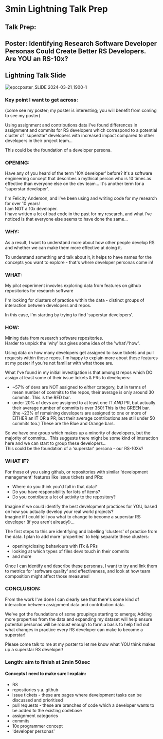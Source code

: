 # 3min Lightning Talk Prep 

## Talk Prep:  


## Poster: Identifying Research Software Developer Personas Could Create Better RS Developers. Are YOU an RS-10x? 


## Lightning Talk Slide

![epccposter_SLIDE 2024-03-21_1900-1](https://github.com/FlicAnderson/2024-03-28_EPCC-devpersonas/assets/5812129/15e4e000-929f-4d31-ac6b-f57b9353e951)



### Key point I want to get across:  
(come see my poster; my poster is interesting; you will benefit from coming to see my poster)  

Using assignment and contributions data I've found differences in assignment and commits for RS developers which correspond to a potential cluster of 'superstar' developers with increased impact compared to other developers in their project team... 

This could be the foundation of a developer persona.  
 

### OPENING:   

Have any of you heard of the term '10X developer' before? It's a software engineering concept that describes a mythical person who is 10 times as effective than everyone else on the dev team...  It's another term for a 'superstar developer'.   

I'm Felicity Anderson, and I've been using and writing code for my research for over 10 years!  
I am NOT a 10x developer.   
I have written a lot of bad code in the past for my research, and what I've noticed is that everyone else seems to have done the same...

### WHY:

As a result, I want to understand more about how other people develop RS and whether we can make them more effective at doing it.  

To understand something and talk about it, it helps to have names for the concepts you want to explore - that's where developer personas come in!

### WHAT: 

My pilot experiment invovles exploring data from features on github repositories for research software  

I'm looking for clusters of practice within the data - distinct groups of interaction between developers and repos.  

In this case, I'm starting by trying to find 'superstar developers'.  

### HOW:

Mining data from research software repositories.  
Harder to unpick the 'why' but gives some idea of the 'what'/'how'.  

Using data on how many developers get assigned to issue tickets and pull requests within these repos. 
I'm happy to explain more about these features at my poster if you're not familiar with what those are.

What I've found in my initial investigation is that amongst repos which DO assign at least some of their issue tickets & PRs to developers:  
  - ~57% of devs are NOT assigned to *either* category, but in terms of mean number of commits to the repos, their average is only around 30 commits. This is the RED bar. 
  - under 20% of devs are assigned to at least one IT *AND* PR, but actually their average number of commits is over 350! This is the GREEN bar. 
  (the ~23% of remaining developers are assigned to one or more of EITHER an IT OR a PR; but their average contributions are still under 50 commits too.) These are the Blue and Orange bars.  

So we have one group which makes up a minority of developers, but the majority of commits...  This suggests there might be some kind of interaction here and we can start to group these developers...  
This could be the foundation of a 'superstar' persona - our RS-10Xs? 

### WHAT IF?   

For those of you using github, or repositories with similar 'development management' features like issue tickets and PRs: 
  - Where do you think you'd fall in that data?
  - Do you have responsibility for lots of items?
  - Do you contribute a lot of activity to the repository? 

Imagine if we could identify the best development practices for YOU, based on how you actually develop your real world projects?  
Imagine if I could tell you what to change to become a superstar RS developer (if you aren't already!)...

The first steps to this are identifying and labelling 'clusters' of practice from the data. 
I plan to add more 'properties' to help separate these clusters:  
  - opening/closing behaviours with ITx & PRs
  - looking at which types of files devs touch in their commits
  - and more  

Once I can identify and describe these personas, I want to try and link them to metrics for 'software quality' and effectiveness, and look at how team composition might affect those measures!  


### CONCLUSION: 

From the work I've done I can clearly see that there's some kind of interaction between assignment data and contribution data.  

We've got the foundations of some groupings starting to emerge; 
Adding more properties from the data and expanding my dataset will help ensure potential personas will be robust enough to form a basis to help find out what changes in practice every RS developer can make to become a superstar! 

Please come talk to me at my poster to let me know what YOU think makes up a superstar RS developer! 






















   

### Length: aim to finish at 2min 50sec  


#### Concepts I need to make sure I explain:  
  - RS
  - repositories s.a. github
  - issue tickets - these are pages where development tasks can be discussed and prioritised   
  - pull requests - these are branches of code which a developer wants to be added to the existing codebase  
  - assignment categories
  - commits
  - 10x programmer concept  
  - 'developer personas'

